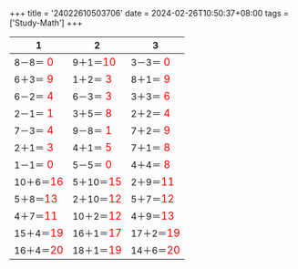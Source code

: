 +++ 
title = '24022610503706' 
date = 2024-02-26T10:50:37+08:00 
tags = ['Study-Math'] 
+++ 

1 | 2 | 3 
-- | -- | -- 
8－8＝<font color=red size=4> 0</font> | 9＋1＝<font color=red size=4>10</font> | 3－3＝<font color=red size=4> 0</font> 
6＋3＝<font color=red size=4> 9</font> | 1＋2＝<font color=red size=4> 3</font> | 8＋1＝<font color=red size=4> 9</font> 
6－2＝<font color=red size=4> 4</font> | 6－3＝<font color=red size=4> 3</font> | 3＋3＝<font color=red size=4> 6</font> 
2－1＝<font color=red size=4> 1</font> | 3＋5＝<font color=red size=4> 8</font> | 2＋2＝<font color=red size=4> 4</font> 
7－3＝<font color=red size=4> 4</font> | 9－8＝<font color=red size=4> 1</font> | 7＋2＝<font color=red size=4> 9</font> 
2＋1＝<font color=red size=4> 3</font> | 4＋1＝<font color=red size=4> 5</font> | 7＋1＝<font color=red size=4> 8</font> 
1－1＝<font color=red size=4> 0</font> | 5－5＝<font color=red size=4> 0</font> | 4＋4＝<font color=red size=4> 8</font> 
10＋6＝<font color=red size=4>16</font> | 5＋10＝<font color=red size=4>15</font> | 2＋9＝<font color=red size=4>11</font> 
5＋8＝<font color=red size=4>13</font> | 2＋10＝<font color=red size=4>12</font> | 5＋7＝<font color=red size=4>12</font> 
4＋7＝<font color=red size=4>11</font> | 10＋2＝<font color=red size=4>12</font> | 4＋9＝<font color=red size=4>13</font> 
15＋4＝<font color=red size=4>19</font> | 16＋1＝<font color=red size=4>17</font> | 17＋2＝<font color=red size=4>19</font> 
16＋4＝<font color=red size=4>20</font> | 18＋1＝<font color=red size=4>19</font> | 14＋6＝<font color=red size=4>20</font> 

